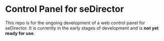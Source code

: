 # Control Panel for seDirector

This repo is for the ongoing development of a web control panel for seDirector. It is currently in the early stages of development and is **not yet ready for use**.
